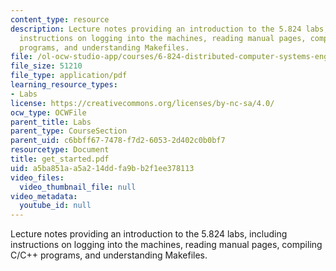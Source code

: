 ```yaml
---
content_type: resource
description: Lecture notes providing an introduction to the 5.824 labs, including
  instructions on logging into the machines, reading manual pages, compiling C/C++
  programs, and understanding Makefiles.
file: /ol-ocw-studio-app/courses/6-824-distributed-computer-systems-engineering-spring-2006/a5ba851aa5a214ddfa9bb2f1ee378113_get_started.pdf
file_size: 51210
file_type: application/pdf
learning_resource_types:
- Labs
license: https://creativecommons.org/licenses/by-nc-sa/4.0/
ocw_type: OCWFile
parent_title: Labs
parent_type: CourseSection
parent_uid: c6bbff67-7478-f7d2-6053-2d402c0b0bf7
resourcetype: Document
title: get_started.pdf
uid: a5ba851a-a5a2-14dd-fa9b-b2f1ee378113
video_files:
  video_thumbnail_file: null
video_metadata:
  youtube_id: null
---
```

Lecture notes providing an introduction to the 5.824 labs, including instructions on logging into the machines, reading manual pages, compiling C/C++ programs, and understanding Makefiles.